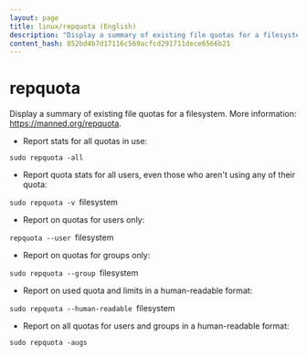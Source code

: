 ```yaml
---
layout: page
title: linux/repquota (English)
description: "Display a summary of existing file quotas for a filesystem."
content_hash: 852bd4b7d17116c569acfcd291711dece6566b21
---
```

# repquota

Display a summary of existing file quotas for a filesystem.
More information: <https://manned.org/repquota>.

- Report stats for all quotas in use:

`sudo repquota -all`

- Report quota stats for all users, even those who aren't using any of their quota:

`sudo repquota -v `<span class="tldr-var badge badge-pill bg-dark-lm bg-white-dm text-white-lm text-dark-dm font-weight-bold">filesystem</span>

- Report on quotas for users only:

`repquota --user `<span class="tldr-var badge badge-pill bg-dark-lm bg-white-dm text-white-lm text-dark-dm font-weight-bold">filesystem</span>

- Report on quotas for groups only:

`sudo repquota --group `<span class="tldr-var badge badge-pill bg-dark-lm bg-white-dm text-white-lm text-dark-dm font-weight-bold">filesystem</span>

- Report on used quota and limits in a human-readable format:

`sudo repquota --human-readable `<span class="tldr-var badge badge-pill bg-dark-lm bg-white-dm text-white-lm text-dark-dm font-weight-bold">filesystem</span>

- Report on all quotas for users and groups in a human-readable format:

`sudo repquota -augs`

